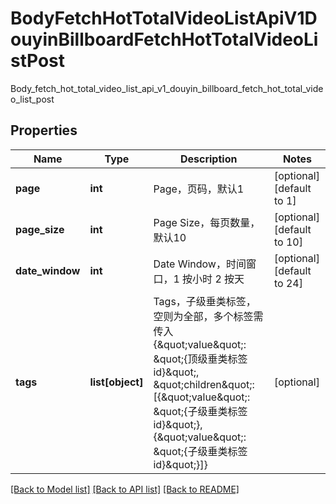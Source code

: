 # BodyFetchHotTotalVideoListApiV1DouyinBillboardFetchHotTotalVideoListPost

Body_fetch_hot_total_video_list_api_v1_douyin_billboard_fetch_hot_total_video_list_post
## Properties
Name | Type | Description | Notes
------------ | ------------- | ------------- | -------------
**page** | **int** | Page，页码，默认1 | [optional] [default to 1]
**page_size** | **int** | Page Size，每页数量，默认10 | [optional] [default to 10]
**date_window** | **int** | Date Window，时间窗口，1 按小时 2 按天 | [optional] [default to 24]
**tags** | **list[object]** | Tags，子级垂类标签，空则为全部，多个标签需传入{\&quot;value\&quot;: \&quot;{顶级垂类标签id}\&quot;, \&quot;children\&quot;: [{\&quot;value\&quot;: \&quot;{子级垂类标签id}\&quot;}, {\&quot;value\&quot;: \&quot;{子级垂类标签id}\&quot;}]} | [optional] 

[[Back to Model list]](../README.md#documentation-for-models) [[Back to API list]](../README.md#documentation-for-api-endpoints) [[Back to README]](../README.md)


